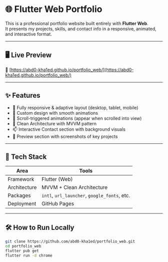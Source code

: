 # 🌐 Flutter Web Portfolio

This is a professional portfolio website built entirely with **Flutter Web**.  
It presents my projects, skills, and contact info in a responsive, animated, and interactive format.

---

## 🖥️ Live Preview

🔗 [https://abd0-kha1ed.github.io/portfolio_web/](https://abd0-kha1ed.github.io/portfolio_web/)

---

## ✨ Features

- 📱 Fully responsive & adaptive layout (desktop, tablet, mobile)
- 🎨 Custom design with smooth animations
- 🔄 Scroll-triggered animations (appear when scrolled into view)
- 🧠 Clean Architecture with MVVM pattern
- 📫 Interactive Contact section with background visuals
- 📸 Preview section with screenshots of key projects

---

## 🧰 Tech Stack

| Area | Tools |
|------|-------|
| Framework | Flutter (Web) |
| Architecture | MVVM + Clean Architecture |
| Packages | `intl`, `url_launcher`, `google_fonts`, etc. |
| Deployment | GitHub Pages |

---


## 🛠️ How to Run Locally

```bash
git clone https://github.com/abd0-kha1ed/portfolio_web.git
cd portfolio_web
flutter pub get
flutter run -d chrome
